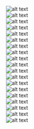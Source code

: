 ![alt text](/m2/task2.3/awsLS1.PNG) <br />
![alt text](/m2/task2.3/awsLS2.PNG) <br />
![alt text](/m2/task2.3/awsLS3.PNG) <br />
![alt text](/m2/task2.3/awsLS4.PNG) <br />
![alt text](/m2/task2.3/awsLS5.PNG) <br />
![alt text](/m2/task2.3/awsLS6.PNG) <br />
![alt text](/m2/task2.3/awsS31.PNG) <br />
![alt text](/m2/task2.3/awsS32.PNG) <br />
![alt text](/m2/task2.3/awsWP1.PNG) <br />
![alt text](/m2/task2.3/awsWP2.PNG) <br />
![alt text](/m2/task2.3/awsWP3.PNG) <br />
![alt text](/m2/task2.3/awsWP4.PNG) <br />
![alt text](/m2/task2.3/awsR1.PNG) <br />
![alt text](/m2/task2.3/awsR2.PNG) <br />
![alt text](/m2/task2.3/awsIAM1.PNG) <br />
![alt text](/m2/task2.3/awsIAM2.PNG) <br />
![alt text](/m2/task2.3/awsSB1.PNG) <br />
![alt text](/m2/task2.3/awsSB2.PNG) <br />
![alt text](/m2/task2.3/awsSB3.PNG) <br />
